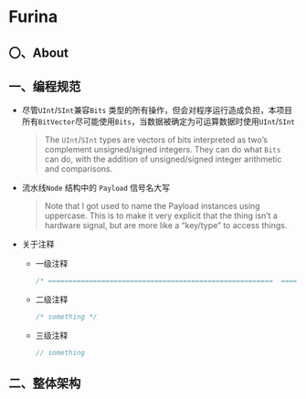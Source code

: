 # Furina

## 〇、About

## 一、编程规范

- 尽管`UInt`/`SInt`兼容`Bits` 类型的所有操作，但会对程序运行造成负担，本项目所有`BitVector`尽可能使用`Bits`，当数据被确定为可运算数据时使用`UInt`/`SInt`

  > The `UInt`/`SInt` types are vectors of bits interpreted as two’s complement unsigned/signed integers. They can do what `Bits` can do, with the addition of unsigned/signed integer arithmetic and comparisons.

- 流水线`Node` 结构中的 `Payload` 信号名大写

  > Note that I got used to name the Payload instances using uppercase. This is to make it very explicit that the thing isn’t a hardware signal, but are more like a “key/type” to access things.

- 关于注释
  - 一级注释
    
    ```scala
    /* =======================================================  ======================================================= */
    ```
    
  - 二级注释
  
    ```scala
    /* something */
    ```
  
  - 三级注释
  
    ```scala
    // something
    ```
## 二、整体架构